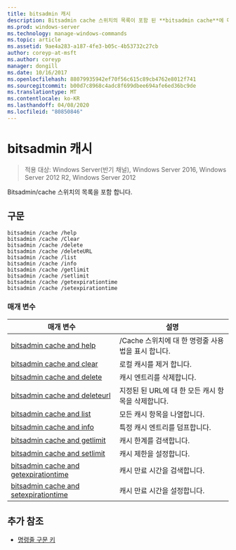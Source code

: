 ```yaml
---
title: bitsadmin 캐시
description: Bitsadmin cache 스위치의 목록이 포함 된 **bitsadmin cache**에 대 한 Windows 명령 항목입니다.
ms.prod: windows-server
ms.technology: manage-windows-commands
ms.topic: article
ms.assetid: 9ae4a283-a187-4fe3-b05c-4b53732c27cb
author: coreyp-at-msft
ms.author: coreyp
manager: dongill
ms.date: 10/16/2017
ms.openlocfilehash: 88079935942ef70f56c615c89cb4762e8012f741
ms.sourcegitcommit: b00d7c8968c4adc8f699dbee694afe6ed36bc9de
ms.translationtype: MT
ms.contentlocale: ko-KR
ms.lasthandoff: 04/08/2020
ms.locfileid: "80850846"
---
```

# <a name="bitsadmin-cache"></a>bitsadmin 캐시

>적용 대상: Windows Server(반기 채널), Windows Server 2016, Windows Server 2012 R2, Windows Server 2012

Bitsadmin/cache 스위치의 목록을 포함 합니다.

## <a name="syntax"></a>구문

```
bitsadmin /cache /help
bitsadmin /cache /Clear
bitsadmin /cache /delete
bitsadmin /cache /deleteURL
bitsadmin /cache /list
bitsadmin /cache /info
bitsadmin /cache /getlimit
bitsadmin /cache /setlimit
bitsadmin /cache /getexpirationtime
bitsadmin /cache /setexpirationtime
```

### <a name="parameters"></a>매개 변수

| 매개 변수 | 설명 |
| -------------- | -------------- |
| [bitsadmin cache and help](bitsadmin-cache-and-help.md) | /Cache 스위치에 대 한 명령줄 사용법을 표시 합니다. |
| [bitsadmin cache and clear](bitsadmin-cache-clear.md) | 로컬 캐시를 제거 합니다. |
| [bitsadmin cache and delete](bitsadmin-cache-and-delete.md) | 캐시 엔트리를 삭제합니다. |
| [bitsadmin cache and deleteurl](bitsadmin-cache-and-deleteurl.md) | 지정된 된 URL에 대 한 모든 캐시 항목을 삭제합니다. |
| [bitsadmin cache and list](bitsadmin-cache-and-list.md) | 모든 캐시 항목을 나열합니다. |
| [bitsadmin cache and info](bitsadmin-cache-and-info.md) | 특정 캐시 엔트리를 덤프합니다. |
| [bitsadmin cache and getlimit](bitsadmin-cache-and-getlimit.md) | 캐시 한계를 검색합니다. |
| [bitsadmin cache and setlimit](bitsadmin-cache-and-setlimit.md) | 캐시 제한을 설정합니다. |
| [bitsadmin cache and getexpirationtime](bitsadmin-cache-and-getexpirationtime.md) | 캐시 만료 시간을 검색합니다. |
| [bitsadmin cache and setexpirationtime](bitsadmin-cache-and-setexpirationtime.md) | 캐시 만료 시간을 설정합니다. |

## <a name="additional-references"></a>추가 참조

- [명령줄 구문 키](command-line-syntax-key.md)
